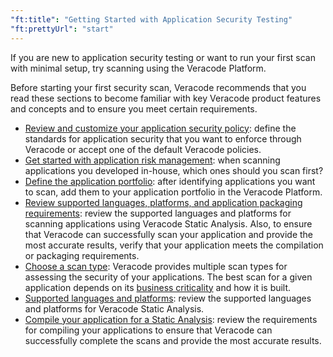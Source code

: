 ```yaml
---
"ft:title": "Getting Started with Application Security Testing"
"ft:prettyUrl": "start"
---
```

If you are new to application security testing or want to run your first scan with minimal setup, try scanning using the Veracode Platform.

Before starting your first security scan, Veracode recommends that you read these sections to become familiar with key Veracode product features and concepts and to ensure you meet certain requirements.

* [Review and customize your application security policy](https://docs.veracode.com/r/c_appsec_policies): define the standards for application security that you want to enforce through Veracode or accept one of the default Veracode policies.
* [Get started with application risk management](https://docs.veracode.com/r/choosing): when scanning applications you developed in-house, which ones should you scan first?
* [Define the application portfolio](https://docs.veracode.com/r/start_inventory): after identifying applications you want to scan, add them to your application portfolio in the Veracode Platform.
* [Review supported languages, platforms, and application packaging requirements](https://docs.veracode.com/r/r_supported_table): review the supported languages and platforms for scanning applications using Veracode Static Analysis. Also, to ensure that Veracode can successfully scan your application and provide the most accurate results, verify that your application meets the compilation or packaging requirements.
* [Choose a scan type](https://docs.veracode.com/r/scantype): Veracode provides multiple scan types for assessing the security of your applications. The best scan for a given application depends on its [business criticality](https://docs.veracode.com/r/review_assurancelevels) and how it is built.
* [Supported languages and platforms](https://docs.veracode.com/r/r_supported_table): review the supported languages and platforms for Veracode Static Analysis.
* [Compile your application for a Static Analysis](https://docs.veracode.com/r/r_supported_table):   review the requirements for compiling your applications to ensure that Veracode can successfully complete the scans and provide the most accurate results.